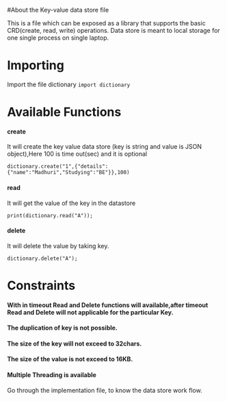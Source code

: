 #About the Key-value data store file

This is a file which can be exposed as a library that supports the basic CRD(create, read, write) operations. Data store is meant to local storage for one single process on single laptop.


# Importing
  Import the file dictionary
 `import dictionary `

# Available Functions



#### create
It will create the key value data store (key is string and value is JSON object),Here 100 is time out(sec) and it is optional
```
dictionary.create("1",{"details":{"name":"Madhuri","Studying":"BE"}},100)

```

#### read 
It will get the value of the key in the datastore
```
print(dictionary.read("A"));

```
#### delete
It will delete the value by taking key.
```
dictionary.delete("A");
```

# Constraints
#### With in timeout Read and Delete functions will available,after timeout Read and Delete will not applicable for the particular Key.
#### The duplication of key is not possible.
#### The size of the key will not exceed to 32chars.
#### The size of the value is not exceed to 16KB.
#### Multiple Threading is available


Go through the implementation file, to know the data store work flow. 




